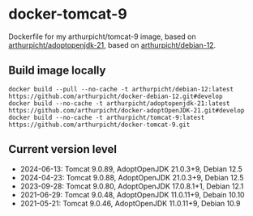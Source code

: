 # docker-tomcat-9

Dockerfile for my arthurpicht/tomcat-9 image, based on
[arthurpicht/adoptopenjdk-21](https://github.com/arthurpicht/docker-adoptOpenJDK-21), based on
[arthurpicht/debian-12](https://github.com/arthurpicht/docker-debian-12).

## Build image locally

    docker build --pull --no-cache -t arthurpicht/debian-12:latest https://github.com/arthurpicht/docker-debian-12.git#develop
    docker build --no-cache -t arthurpicht/adoptopenjdk-21:latest https://github.com/arthurpicht/docker-adoptOpenJDK-21.git#develop 
    docker build --no-cache -t arthurpicht/tomcat-9:latest https://github.com/arthurpicht/docker-tomcat-9.git

## Current version level

* 2024-06-13: Tomcat 9.0.89, AdoptOpenJDK 21.0.3+9, Debian 12.5
* 2024-04-23: Tomcat 9.0.88, AdoptOpenJDK 21.0.3+9, Debian 12.5
* 2023-09-28: Tomcat 9.0.80, AdoptOpenJDK 17.0.8.1+1, Debian 12.1
* 2021-06-29: Tomcat 9.0.48, AdoptOpenJDK 11.0.11+9, Debain 10.10
* 2021-05-21: Tomcat 9.0.46, AdoptOpenJDK 11.0.11+9, Debian 10.9


